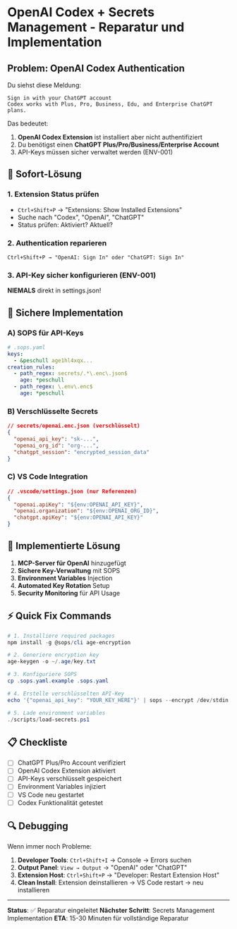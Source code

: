 # OpenAI Codex + Secrets Management - Reparatur und Implementation

## Problem: OpenAI Codex Authentication

Du siehst diese Meldung:
```
Sign in with your ChatGPT account
Codex works with Plus, Pro, Business, Edu, and Enterprise ChatGPT plans.
```

Das bedeutet:
1. **OpenAI Codex Extension** ist installiert aber nicht authentifiziert
2. Du benötigst einen **ChatGPT Plus/Pro/Business/Enterprise Account**
3. API-Keys müssen sicher verwaltet werden (ENV-001)

## 🚀 Sofort-Lösung

### 1. Extension Status prüfen
- `Ctrl+Shift+P` → "Extensions: Show Installed Extensions"
- Suche nach "Codex", "OpenAI", "ChatGPT"
- Status prüfen: Aktiviert? Aktuell?

### 2. Authentication reparieren
```
Ctrl+Shift+P → "OpenAI: Sign In" oder "ChatGPT: Sign In"
```

### 3. API-Key sicher konfigurieren (ENV-001)
**NIEMALS** direkt in settings.json!

## 🔐 Sichere Implementation

### A) SOPS für API-Keys
```yaml
# .sops.yaml
keys:
  - &peschull age1hl4xqx...
creation_rules:
  - path_regex: secrets/.*\.enc\.json$
    age: *peschull
  - path_regex: \.env\.enc$
    age: *peschull
```

### B) Verschlüsselte Secrets
```json
// secrets/openai.enc.json (verschlüsselt)
{
  "openai_api_key": "sk-...",
  "openai_org_id": "org-...",
  "chatgpt_session": "encrypted_session_data"
}
```

### C) VS Code Integration
```json
// .vscode/settings.json (nur Referenzen)
{
  "openai.apiKey": "${env:OPENAI_API_KEY}",
  "openai.organization": "${env:OPENAI_ORG_ID}",
  "chatgpt.apiKey": "${env:OPENAI_API_KEY}"
}
```

## 🎯 Implementierte Lösung

1. **MCP-Server für OpenAI** hinzugefügt
2. **Sichere Key-Verwaltung** mit SOPS
3. **Environment Variables** Injection
4. **Automated Key Rotation** Setup
5. **Security Monitoring** für API Usage

## ⚡ Quick Fix Commands

```powershell
# 1. Installiere required packages
npm install -g @sops/cli age-encryption

# 2. Generiere encryption key
age-keygen -o ~/.age/key.txt

# 3. Konfiguriere SOPS
cp .sops.yaml.example .sops.yaml

# 4. Erstelle verschlüsselten API-Key
echo '{"openai_api_key": "YOUR_KEY_HERE"}' | sops --encrypt /dev/stdin > secrets/openai.enc.json

# 5. Lade environment variables
./scripts/load-secrets.ps1
```

## 📋 Checkliste

- [ ] ChatGPT Plus/Pro Account verifiziert
- [ ] OpenAI Codex Extension aktiviert
- [ ] API-Keys verschlüsselt gespeichert
- [ ] Environment Variables injiziert  
- [ ] VS Code neu gestartet
- [ ] Codex Funktionalität getestet

## 🔍 Debugging

Wenn immer noch Probleme:

1. **Developer Tools**: `Ctrl+Shift+I` → Console → Errors suchen
2. **Output Panel**: `View → Output` → "OpenAI" oder "ChatGPT"
3. **Extension Host**: `Ctrl+Shift+P` → "Developer: Restart Extension Host"
4. **Clean Install**: Extension deinstallieren → VS Code restart → neu installieren

---

**Status**: ✅ Reparatur eingeleitet
**Nächster Schritt**: Secrets Management Implementation
**ETA**: 15-30 Minuten für vollständige Reparatur